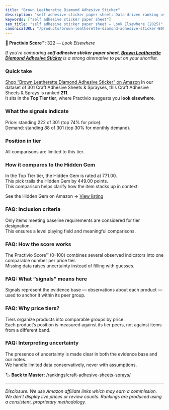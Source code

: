 ```yaml
---
title: "Brown Leatherette Diamond Adhesive Sticker"
description: "self adhesive sticker paper sheet: Data-driven ranking using the Practivio Score™. Positioned by quality, value, demand, findability, momentum."
keywords: ["self adhesive sticker paper sheet"]
seo_title: "self adhesive sticker paper sheet — Look Elsewhere (2025)"
canonicalURL: "/products/brown-leatherette-diamond-adhesive-sticker-B0C1BZ2RSP/"
---
```


**🚫 Practivio Score™:** 322 — _Look Elsewhere_


*If you're comparing **self adhesive sticker paper sheet**, **[Brown Leatherette Diamond Adhesive Sticker](https://www.amazon.com/dp/B0C1BZ2RSP?tag=practivio-20)** is a strong alternative to put on your shortlist.*
### Quick take
[Shop “Brown Leatherette Diamond Adhesive Sticker” on Amazon](https://www.amazon.com/dp/B0C1BZ2RSP?tag=practivio-20)
In our dataset of 301 Craft Adhesive Sheets & Sprayses, this Craft Adhesive Sheets & Sprays is ranked **211**.  
It sits in the **Top Tier tier**, where Practivio suggests you **look elsewhere**.

### What the signals indicate
Price: standing 222 of 301 (top 74% for price).  
Demand: standing 88 of 301 (top 30% for monthly demand).

### Position in tier
All comparisons are limited to this tier.

### How it compares to the Hidden Gem
In the Top Tier tier, the Hidden Gem is rated at 771.00.  
This pick trails the Hidden Gem by 449.00 points.  
This comparison helps clarify how the item stacks up in context.  

See the Hidden Gem on Amazon → [View listing](https://www.amazon.com/dp/B0F7J3L2T2?tag=practivio-20)

### FAQ: Inclusion criteria
Only items meeting baseline requirements are considered for tier designation.  
This ensures a level playing field and meaningful comparisons.

### FAQ: How the score works
The Practivio Score™ (0–100) combines several observed indicators into one comparable number per price tier.  
Missing data raises uncertainty instead of filling with guesses.

### FAQ: What “signals” means here
Signals represent the evidence base — observations about each product — used to anchor it within its peer group.

### FAQ: Why price tiers?
Tiers organize products into comparable groups by price.  
Each product’s position is measured against its tier peers, not against items from a different band.

### FAQ: Interpreting uncertainty
The presence of uncertainty is made clear in both the evidence base and our notes.  
We handle limited data conservatively, never with assumptions.


🏷️ **Back to Master:** [/rankings/craft-adhesive-sheets-sprays/](/rankings/craft-adhesive-sheets-sprays/)

---
_Disclosure: We use Amazon affiliate links which may earn a commission. We don’t display live prices or review counts. Rankings are produced using a consistent, proprietary methodology._
